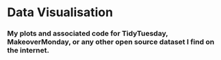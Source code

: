 # Data Visualisation
### My plots and associated code for TidyTuesday, MakeoverMonday, or any other open source dataset I find on the internet.
